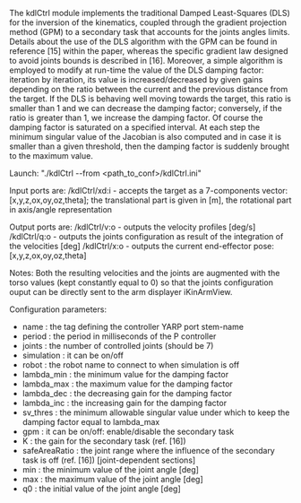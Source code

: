 
The kdlCtrl module implements the traditional Damped Least-Squares (DLS) for the inversion of the
kinematics, coupled through the gradient projection method (GPM) to a secondary task that accounts for
the joints angles limits. Details about the use of the DLS algorithm with the GPM can be found in 
reference [15] within the paper, whereas the specific gradient law designed to avoid joints bounds
is described in [16].
Moreover, a simple algorithm is employed to modify at run-time the value of the DLS damping factor:
iteration by iteration, its value is increased/decreased by given gains depending on the ratio between
the current and the previous distance from the target. If the DLS is behaving well moving towards the target,
this ratio is smaller than 1 and we can decrease the damping factor; conversely, if the ratio is greater
than 1, we increase the damping factor. Of course the damping factor is saturated on a specified interval.
At each step the minimum singular value of the Jacobian is also computed and in case it is smaller than a 
given threshold, then the damping factor is suddenly brought to the maximum value.

Launch:
"./kdlCtrl --from <path_to_conf>/kdlCtrl.ini"

Input ports are:
/kdlCtrl/xd:i - accepts the target as a 7-components vector: [x,y,z,ox,oy,oz,theta]; the translational part is
                given in [m], the rotational part in axis/angle representation

Output ports are:
/kdlCtrl/v:o - outputs the velocity profiles [deg/s]
/kdlCtrl/q:o - outputs the joints configuration as result of the integration of the velocities [deg]
/kdlCtrl/x:o - outputs the current end-effector pose: [x,y,z,ox,oy,oz,theta]


Notes:
Both the resulting velocities and the joints are augmented with the torso values (kept constantly equal to 0)
so that the joints configuration ouput can be directly sent to the arm displayer iKinArmView.


Configuration parameters:
- name          <string>: the tag defining the controller YARP port stem-name
- period        <int>   : the period in milliseconds of the P controller
- joints        <int>   : the number of controlled joints (should be 7)
- simulation    <string>: it can be on/off
- robot         <string>: the robot name to connect to when simulation is off
- lambda_min    <double>: the minimum value for the damping factor
- lambda_max    <double>: the maximum value for the damping factor
- lambda_dec    <double>: the decreasing gain for the damping factor
- lambda_inc    <double>: the increasing gain for the damping factor
- sv_thres      <double>: the minimum allowable singular value under which to keep the
                          damping factor equal to lambda_max
- gpm           <string>: it can be on/off: enable/disable the secondary task
- K             <double>: the gain for the secondary task (ref. [16])
- safeAreaRatio <double>: the joint range where the influence of the secondary task is off (ref. [16])
[joint-dependent sections]
- min      <double>: the minimum value of the joint angle [deg]
- max      <double>: the maximum value of the joint angle [deg]
- q0       <double>: the initial value of the joint angle [deg]



